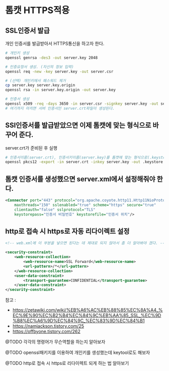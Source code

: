 # 톰캣 HTTPS적용
## SSL인증서 발급
개인 인증서를 발급받아서 HTTPS통신을 하고자 한다.
```bash
# 개인키 생성
openssl genrsa -des3 -out server.key 2048

# 인증요청서 생성. (자신의 정보 입력)
openssl req -new -key server.key -out server.csr

# (선택) 개인키에서 패스워드 제거
cp server.key server.key.origin
openssl rsa -in server.key.origin -out server.key

# 인증서 생성
openssl x509 -req -days 3650 -in server.csr -signkey server.key -out server.crt
# 여기까지 마치면 서버 인증서인 server.crt파일이 생성된다.
```

## SSl인증서를 발급받았으면 이제 톰캣에 맞는 형식으로 바꾸어 준다.
server.crt가 준비된 후 실행
```bash
# 인증서이름(server.crt), 인증서키이름(server.key)를 톰캣에 맞는 형식으로(.keystore) 바꿔줌.
openssl pkcs12 -export -in server.crt -inkey server.key -out .keystore -name tomcat
```

## 톰캣 인증서를 생성했으면 server.xml에서 설정해줘야 한다.
```xml
<Connector port="443" protocol="org.apache.coyote.http11.Http11NioProtocol"
    maxthreads="150" sslenabled="true" scheme="https" secure="true"
    clientauth="false" sslprotocol="TLS"
    keystorepass="인증서 비밀번호" keystorefile="인증서 위치"/>
```

## http로 접속 시 https로 자동 리다이렉트 설정
```xml
<!-- web.xml에 이 부분을 넣으면 된다는 데 제대로 되지 않아서 좀 더 알아봐야 겠다. -->

<security-constraint>
    <web-resource-collection>
        <web-resource-name>SSL Forward</web-resource-name>
        <url-pattern>/*</url-pattern>
    </web-resource-collection>
    <user-data-constraint>
        <transport-guarantee>CONFIDENTIAL</transport-guarantee>
    </user-data-constraint>
</security-constraint>
```

참고 : 
- https://zetawiki.com/wiki/%EB%A6%AC%EB%88%85%EC%8A%A4_%EC%9E%90%EC%B2%B4%EC%84%9C%EB%AA%85_SSL_%EC%9D%B8%EC%A6%9D%EC%84%9C_%EC%83%9D%EC%84%B1
- https://namjackson.tistory.com/25
- https://offbyone.tistory.com/262

@TODO 각각의 명령어가 무슨역할을 하는지 알아보자

@TODO openssl패키지를 이용하여 개인키를 생성했는데 keytool로도 해보자

@TODO http로 접속 시 https로 리다이렉트 되게 하는 법 알아보기